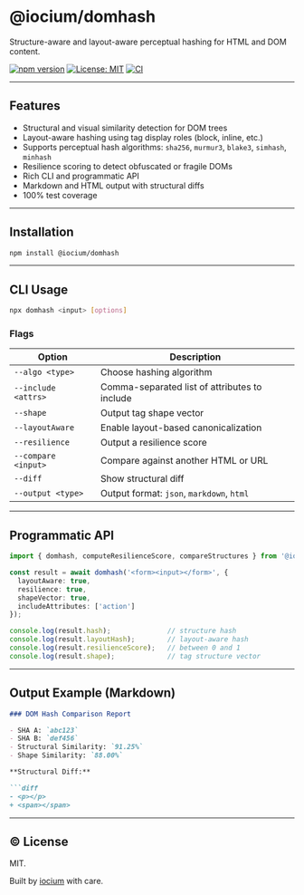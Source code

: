 # @iocium/domhash

Structure-aware and layout-aware perceptual hashing for HTML and DOM content.

[![npm version](https://badge.fury.io/js/%40iocium%2Fdomhash.svg)](https://www.npmjs.com/package/@iocium/domhash)
[![License: MIT](https://img.shields.io/badge/License-MIT-yellow.svg)](https://opensource.org/licenses/MIT)
[![CI](https://github.com/iocium/domhash/actions/workflows/test.yml/badge.svg)](https://github.com/iocium/domhash/actions)

---

## Features

- Structural and visual similarity detection for DOM trees
- Layout-aware hashing using tag display roles (block, inline, etc.)
- Supports perceptual hash algorithms: `sha256`, `murmur3`, `blake3`, `simhash`, `minhash`
- Resilience scoring to detect obfuscated or fragile DOMs
- Rich CLI and programmatic API
- Markdown and HTML output with structural diffs
- 100% test coverage

---

## Installation

```bash
npm install @iocium/domhash
```

---

## CLI Usage

```bash
npx domhash <input> [options]
```

### Flags

| Option            | Description                                        |
|-------------------|----------------------------------------------------|
| `--algo <type>`   | Choose hashing algorithm                          |
| `--include <attrs>` | Comma-separated list of attributes to include    |
| `--shape`         | Output tag shape vector                           |
| `--layoutAware`   | Enable layout-based canonicalization              |
| `--resilience`    | Output a resilience score                         |
| `--compare <input>` | Compare against another HTML or URL              |
| `--diff`          | Show structural diff                              |
| `--output <type>` | Output format: `json`, `markdown`, `html`         |

---

## Programmatic API

```ts
import { domhash, computeResilienceScore, compareStructures } from '@iocium/domhash';

const result = await domhash('<form><input></form>', {
  layoutAware: true,
  resilience: true,
  shapeVector: true,
  includeAttributes: ['action']
});

console.log(result.hash);              // structure hash
console.log(result.layoutHash);        // layout-aware hash
console.log(result.resilienceScore);   // between 0 and 1
console.log(result.shape);             // tag structure vector
```

---

## Output Example (Markdown)

```markdown
### DOM Hash Comparison Report

- SHA A: `abc123`
- SHA B: `def456`
- Structural Similarity: `91.25%`
- Shape Similarity: `88.00%`

**Structural Diff:**

```diff
- <p></p>
+ <span></span>
```

---

## © License

MIT.

Built by [iocium](https://github.com/iocium) with care.
